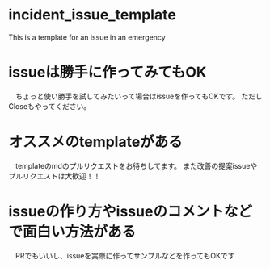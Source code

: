 # incident_issue_template
This is a template for an issue in an emergency

# issueは勝手に作ってみてもOK
　ちょっと使い勝手を試してみたいって場合はissueを作ってもOKです。
ただしCloseもやってください。

# オススメのtemplateがある
　templateのmdのプルリクエストをお待ちしてます。
また改善の提案issueやプルリクエストは大歓迎！！

# issueの作り方やissueのコメントなどで面白い方法がある
　PRでもいいし、issueを実際に作ってサンプルなどを作ってもOKです
